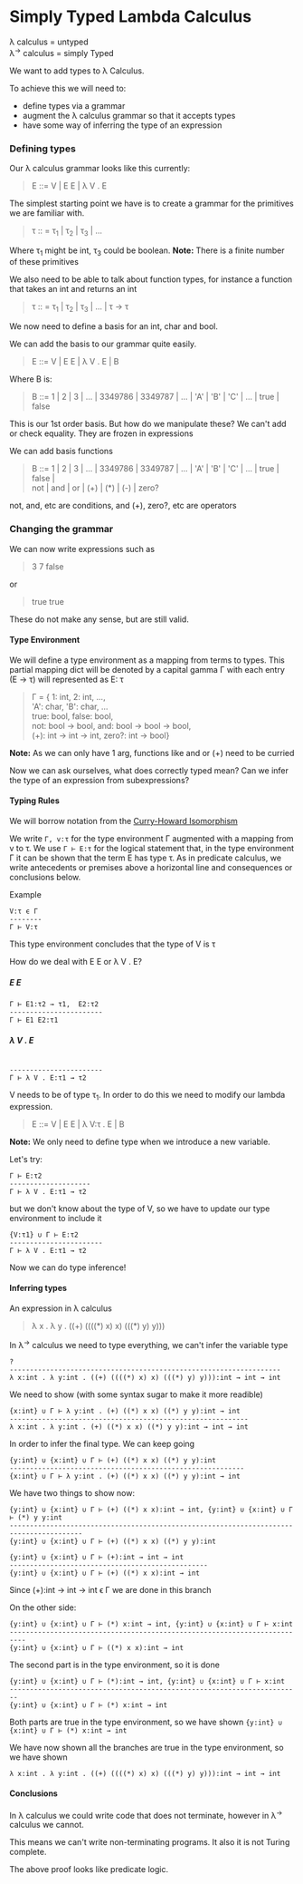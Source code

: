 # Simply Typed Lambda Calculus

λ calculus = untyped<br>
λ<sup>→</sup> calculus = simply Typed

We want to add types to λ Calculus.

To achieve this we will need to:
 * define types via a grammar
 * augment the λ calculus grammar so that it accepts types
 * have some way of inferring the type of an expression

### Defining types

Our λ calculus grammar looks like this currently:
>  E ::= V | E E | λ V . E

The simplest starting point we have is to create a grammar for the primitives we are familiar with.

> τ :: = τ<sub>1</sub> | τ<sub>2</sub> | τ<sub>3</sub> | ...

Where τ<sub>1</sub> might be int, τ<sub>3</sub> could be boolean.
**Note:** There is a finite number of these primitives

We also need to be able to talk about function types,
for instance a function that takes an int and returns an int

> τ :: = τ<sub>1</sub> | τ<sub>2</sub> | τ<sub>3</sub> | ... | τ → τ

We now need to define a basis for an int, char and bool.

We can add the basis to our grammar quite easily.
>  E ::= V | E E | λ V . E | B

Where B is:
> B ::= 1 | 2 | 3 | ... | 3349786 | 3349787 | ... |
      'A' | 'B' | 'C' | ... |
      true | false

This is our 1st order basis. But how do we manipulate these? We can't add or check equality. They are frozen in expressions

We can add basis functions
> B ::= 1 | 2 | 3 | ... | 3349786 | 3349787 | ... |
>   'A' | 'B' | 'C' | ... |
>   true | false |<br />
>   not | and | or |
>   (+) | (*) | (-) | zero?

not, and, etc are conditions, and (+), zero?, etc are operators

### Changing the grammar

We can now write expressions such as
> 3 7 false

or

> true true

These do not make any sense, but are still valid.

#### Type Environment

We will define a type environment as a mapping from terms to types.
This partial mapping dict will be denoted by a capital gamma Γ with each entry (E → τ) will represented as E: τ

> Γ = {
    1: int, 2: int, ...,<br />
    'A': char, 'B': char, ...<br />
    true: bool, false: bool,<br />
    not: bool → bool, and: bool → bool → bool,<br />
    (+): int → int → int, zero?: int → bool}

**Note:** As we can only have 1 arg, functions like and or (+) need to be curried

Now we can ask ourselves, what does correctly typed mean? Can we infer the type of an expression from subexpressions?

#### Typing Rules

We will borrow notation from the [Curry-Howard Isomorphism](https://en.wikipedia.org/wiki/Curry%E2%80%93Howard_correspondence "Wiki link to Curry-Howard Isomorphism")

We write `Γ, v:τ` for the type environment Γ augmented with a mapping from v to τ.
We use `Γ ⊢ E:τ` for the logical statement that, in the type environment Γ it can be shown that the term E has type τ.
As in predicate calculus, we write antecedents or premises above a horizontal line and consequences or conclusions below.

Example
```
V:τ ϵ Γ
--------
Γ ⊢ V:τ
```
This type environment concludes that the type of V is τ

How do we deal with E E or λ V . E?

##### E E

```
Γ ⊢ E1:τ2 → τ1,  E2:τ2
-----------------------
Γ ⊢ E1 E2:τ1
```

##### λ V . E

```

-----------------------
Γ ⊢ λ V . E:τ1 → τ2
```

V needs to be of type τ<sub>1</sub>.
In order to do this we need to modify our lambda expression.

>  E ::= V | E E | λ V:τ . E | B

**Note:** We only need to define type when we introduce a new variable.

Let's try:

```
Γ ⊢ E:τ2
--------------------
Γ ⊢ λ V . E:τ1 → τ2
```

but we don't know about the type of V, so we have to update our type environment to include it

```
{V:τ1} ∪ Γ ⊢ E:τ2
-----------------------
Γ ⊢ λ V . E:τ1 → τ2
```

Now we can do type inference!

#### Inferring types

An expression in λ calculus

> λ x . λ y . ((+) ((((\*) x) x) (((\*) y) y)))

In λ<sup>→</sup> calculus we need to type everything, we can't infer the variable type

```
?
-------------------------------------------------------------------
λ x:int . λ y:int . ((+) ((((*) x) x) (((*) y) y))):int → int → int
```

We need to show (with some syntax sugar to make it more readible)

```
{x:int} ∪ Γ ⊢ λ y:int . (+) ((*) x x) ((*) y y):int → int
-----------------------------------------------------------
λ x:int . λ y:int . (+) ((*) x x) ((*) y y):int → int → int
```

In order to infer the final type. We can keep going

```
{y:int} ∪ {x:int} ∪ Γ ⊢ (+) ((*) x x) ((*) y y):int
----------------------------------------------------------
{x:int} ∪ Γ ⊢ λ y:int . (+) ((*) x x) ((*) y y):int → int
```

We have two things to show now:
```
{y:int} ∪ {x:int} ∪ Γ ⊢ (+) ((*) x x):int → int, {y:int} ∪ {x:int} ∪ Γ ⊢ (*) y y:int
----------------------------------------------------------------------------------------
{y:int} ∪ {x:int} ∪ Γ ⊢ (+) ((*) x x) ((*) y y):int
```

```
{y:int} ∪ {x:int} ∪ Γ ⊢ (+):int → int → int
-------------------------------------------------
{y:int} ∪ {x:int} ∪ Γ ⊢ (+) ((*) x x):int → int
```
Since (+):int → int → int ϵ Γ we are done in this branch

On the other side:
```
{y:int} ∪ {x:int} ∪ Γ ⊢ (*) x:int → int, {y:int} ∪ {x:int} ∪ Γ ⊢ x:int
--------------------------------------------------------------------------
{y:int} ∪ {x:int} ∪ Γ ⊢ ((*) x x):int → int
```
The second part is in the type environment, so it is done

```
{y:int} ∪ {x:int} ∪ Γ ⊢ (*):int → int, {y:int} ∪ {x:int} ∪ Γ ⊢ x:int
------------------------------------------------------------------------
{y:int} ∪ {x:int} ∪ Γ ⊢ (*) x:int → int
```
Both parts are true in the type environment, so we have shown `{y:int} ∪ {x:int} ∪ Γ ⊢ (*) x:int → int`

We have now shown all the branches are true in the type environment, so we have shown
```
λ x:int . λ y:int . ((+) ((((*) x) x) (((*) y) y))):int → int → int
```

#### Conclusions

In λ calculus we could write code that does not terminate,
however in λ<sup>→</sup> calculus we cannot.

This means we can't write non-terminating programs.
It also it is not Turing complete.

The above proof looks like predicate logic.